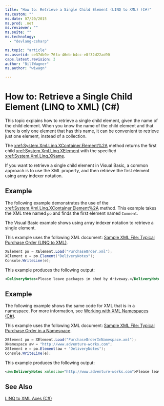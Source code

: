 ```yaml
---
title: "How to: Retrieve a Single Child Element (LINQ to XML) (C#)"
ms.custom: ""
ms.date: 07/20/2015
ms.prod: .net
ms.reviewer: ""
ms.suite: ""
ms.technology: 
  - "devlang-csharp"

ms.topic: "article"
ms.assetid: ce37db9e-76fa-46eb-b4cc-e8f32d22ad90
caps.latest.revision: 3
author: "BillWagner"
ms.author: "wiwagn"

---
```

# How to: Retrieve a Single Child Element (LINQ to XML) (C#)
This topic explains how to retrieve a single child element, given the name of the child element. When you know the name of the child element and that there is only one element that has this name, it can be convenient to retrieve just one element, instead of a collection.  
  
 The <xref:System.Xml.Linq.XContainer.Element%2A> method returns the first child <xref:System.Xml.Linq.XElement> with the specified <xref:System.Xml.Linq.XName>.  
  
 If you want to retrieve a single child element in Visual Basic, a common approach is to use the XML property, and then retrieve the first element using array indexer notation.  
  
## Example  
 The following example demonstrates the use of the <xref:System.Xml.Linq.XContainer.Element%2A> method. This example takes the XML tree named `po` and finds the first element named `Comment`.  
  
 The Visual Basic example shows using array indexer notation to retrieve a single element.  
  
 This example uses the following XML document: [Sample XML File: Typical Purchase Order (LINQ to XML)](../../../../csharp/programming-guide/concepts/linq/sample-xml-file-typical-purchase-order-linq-to-xml-1.md).  
  
```csharp  
XElement po = XElement.Load("PurchaseOrder.xml");  
XElement e = po.Element("DeliveryNotes");  
Console.WriteLine(e);  
```  
  
 This example produces the following output:  
  
```xml  
<DeliveryNotes>Please leave packages in shed by driveway.</DeliveryNotes>  
```  
  
## Example  
 The following example shows the same code for XML that is in a namespace. For more information, see [Working with XML Namespaces (C#)](../../../../csharp/programming-guide/concepts/linq/working-with-xml-namespaces.md).  
  
 This example uses the following XML document: [Sample XML File: Typical Purchase Order in a Namespace](../../../../csharp/programming-guide/concepts/linq/sample-xml-file-typical-purchase-order-in-a-namespace.md).  
  
```csharp  
XElement po = XElement.Load("PurchaseOrderInNamespace.xml");  
XNamespace aw = "http://www.adventure-works.com";  
XElement e = po.Element(aw + "DeliveryNotes");  
Console.WriteLine(e);  
```  
  
 This example produces the following output:  
  
```xml  
<aw:DeliveryNotes xmlns:aw="http://www.adventure-works.com">Please leave packages in shed by driveway.</aw:DeliveryNotes>  
```  
  
## See Also  
 [LINQ to XML Axes (C#)](../../../../csharp/programming-guide/concepts/linq/linq-to-xml-axes.md)
